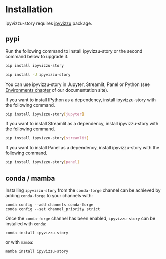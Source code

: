 # Installation

ipyvizzu-story requires [ipyvizzu](https://pypi.org/project/ipyvizzu) package.

## pypi

Run the following command to install ipyvizzu-story or the second command below to upgrade it.

```sh
pip install ipyvizzu-story
```

```sh
pip install -U ipyvizzu-story
```

You can use ipyvizzu-story in Jupyter, Streamlit, Panel or Python (see [Environments chapter](environments.md) of our documentation site).

If you want to install IPython as a dependency, install ipyvizzu-story with the following command.

```sh
pip install ipyvizzu-story[jupyter]
```

If you want to install Streamlit as a dependency, install ipyvizzu-story with the following command.

```sh
pip install ipyvizzu-story[streamlit]
```

If you want to install Panel as a dependency, install ipyvizzu-story with the following command.

```sh
pip install ipyvizzu-story[panel]
```

## conda / mamba

Installing `ipyvizzu-story` from the `conda-forge` channel can be achieved by adding `conda-forge` to your channels with:

```
conda config --add channels conda-forge
conda config --set channel_priority strict
```

Once the `conda-forge` channel has been enabled, `ipyvizzu-story` can be installed with `conda`:

```
conda install ipyvizzu-story
```

or with `mamba`:

```
mamba install ipyvizzu-story
```
